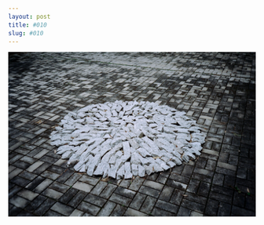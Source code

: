 ```yaml
---
layout: post
title: #010
slug: #010
---
```


<p class="description" style="text-align: justify;">
<img src="/assets/danilo-luna-earlyworks-01.jpg" />
  <br>
  <br>
